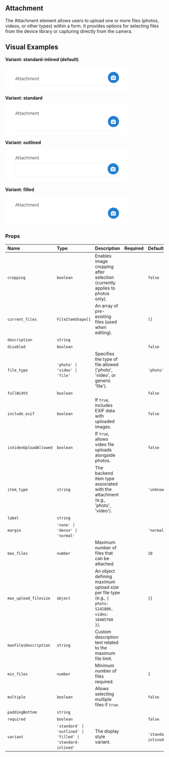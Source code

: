 ## Attachment

The Attachment element allows users to upload one or more files (photos, videos, or other types) within a form. It provides options for selecting files from the device library or capturing directly from the camera.

## Visual Examples

**Variant: standard-inlined (default)**

![Standard Inlined variant](../assets/Attachment/standard-inlined.png)

**Variant: standard**

![Standard variant](../assets/Attachment/standard.png)

**Variant: outlined**

![Outlined variant](../assets/Attachment/outlined.png)

**Variant: filled**

![Filled variant](../assets/Attachment/filled.png)

### Props

| Name | Type | Description | Required | Default |
| :--- | :--- | :---------- | :-------- | :------- |
| `cropping` | `boolean` | Enables image cropping after selection (currently applies to photos only). | | `false` |
| `current_files` | `FileItemShape[]` | An array of pre-existing files (used when editing). | | `[]` |
| `description` | `string` | | | |
| `disabled` | `boolean` | | | `false` |
| `file_type` | `'photo' \| 'video' \| 'file'` | Specifies the type of file allowed ('photo', 'video', or generic 'file'). | | `'photo'` |
| `fullWidth` | `boolean` | | | `false` |
| `include_exif` | `boolean` | If `true`, includes EXIF data with uploaded images. | | `false` |
| `isVideoUploadAllowed` | `boolean` | If `true`, allows video file uploads alongside photos. | | `false` |
| `item_type` | `string` | The backend item type associated with the attachment (e.g., 'photo', 'video'). | | `'unknown'` |
| `label` | `string` | | | |
| `margin` | `'none' \| 'dense' \| 'normal'` | | | `'normal'` |
| `max_files` | `number` | Maximum number of files that can be attached. | | `10` |
| `max_upload_filesize` | `object` | An object defining maximum upload size per file type (e.g., `{ photo: 5242880, video: 10485760 }`). | | `{}` |
| `maxFilesDescription` | `string` | Custom description text related to the maximum file limit. | | |
| `min_files` | `number` | Minimum number of files required. | | `1` |
| `multiple` | `boolean` | Allows selecting multiple files if `true`. | | `false` |
| `paddingBottom` | `string` | | | |
| `required` | `boolean` | | | `false` |
| `variant` | `'standard' \| 'outlined' \| 'filled' \| 'standard-inlined'` | The display style variant. | | `'standard-inlined'` |
